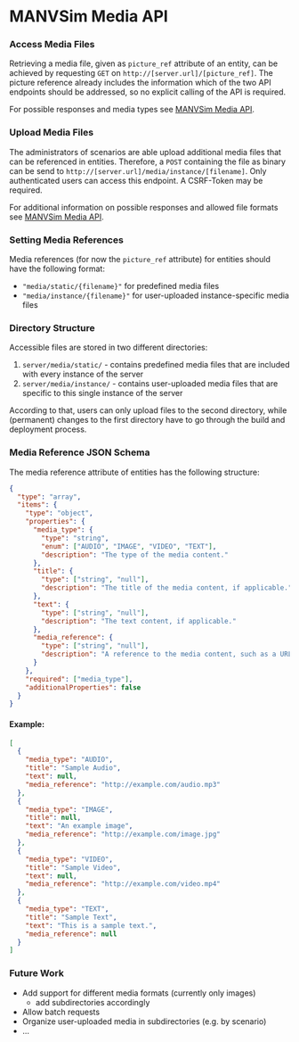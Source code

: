 # MANVSim Media API


### Access Media Files

Retrieving a media file, given as `picture_ref` attribute of an entity, can be achieved by requesting `GET` on `http://[server.url]/[picture_ref]`. The picture reference already includes the information which of the two API endpoints should be addressed, so no explicit calling of the API is required.

For possible responses and media types see [MANVSim Media API](media_api.yml).


### Upload Media Files

The administrators of scenarios are able upload additional media files that can be referenced in entities. Therefore, a `POST` containing the file as binary can be send to `http://[server.url]/media/instance/[filename]`. Only authenticated users can access this endpoint. A CSRF-Token may be required.

For additional information on possible responses and allowed file formats see [MANVSim Media API](media_api.yml).


### Setting Media References

Media references (for now the `picture_ref` attribute) for entities should have the following format:

- `"media/static/{filename}"` for predefined media files
- `"media/instance/{filename}"` for user-uploaded instance-specific media files 


### Directory Structure

Accessible files are stored in two different directories:

1. `server/media/static/` - contains predefined media files that are included with every instance of the server
2. `server/media/instance/` - contains user-uploaded media files that are specific to this single instance of the server

According to that, users can only upload files to the second directory, while (permanent) changes to the first directory have to go through the build and deployment process.


### Media Reference JSON Schema

The media reference attribute of entities has the following structure:

```json
{
  "type": "array",
  "items": {
    "type": "object",
    "properties": {
      "media_type": {
        "type": "string",
        "enum": ["AUDIO", "IMAGE", "VIDEO", "TEXT"],
        "description": "The type of the media content."
      },
      "title": {
        "type": ["string", "null"],
        "description": "The title of the media content, if applicable."
      },
      "text": {
        "type": ["string", "null"],
        "description": "The text content, if applicable."
      },
      "media_reference": {
        "type": ["string", "null"],
        "description": "A reference to the media content, such as a URL or file path."
      }
    },
    "required": ["media_type"],
    "additionalProperties": false
  }
}
```

#### Example:

```json
[
  {
    "media_type": "AUDIO",
    "title": "Sample Audio",
    "text": null,
    "media_reference": "http://example.com/audio.mp3"
  },
  {
    "media_type": "IMAGE",
    "title": null,
    "text": "An example image",
    "media_reference": "http://example.com/image.jpg"
  },
  {
    "media_type": "VIDEO",
    "title": "Sample Video",
    "text": null,
    "media_reference": "http://example.com/video.mp4"
  },
  {
    "media_type": "TEXT",
    "title": "Sample Text",
    "text": "This is a sample text.",
    "media_reference": null
  }
]
```


### Future Work

- Add support for different media formats (currently only images)
  - add subdirectories accordingly
- Allow batch requests
- Organize user-uploaded media in subdirectories (e.g. by scenario) 
- ...